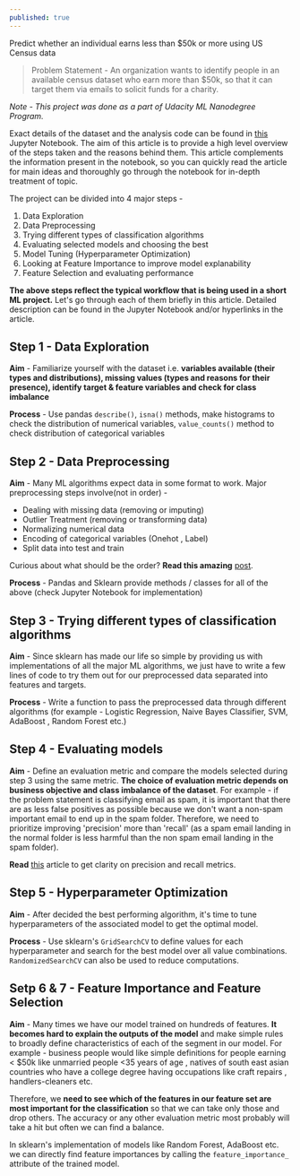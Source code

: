 ```yaml
---
published: true
---
```

Predict whether an individual earns less than $50k or more using US Census data

> Problem Statement - An organization wants to identify people in an available census dataset who earn more than $50k, so that it can target them via emails to solicit funds for a charity.

_Note - This project was done as a part of Udacity ML Nanodegree Program._ 

Exact details of the dataset and the analysis code can be found in [this](https://github.com/akshayjadiya/Udacity/blob/master/finding_donors.ipynb) Jupyter Notebook. The aim of this article is to provide a high level overview of the steps taken and the reasons behind them. This article complements the information present in the notebook, so you can quickly read the article for main ideas and thoroughly go through the notebook for in-depth treatment of topic.  

The project can be divided into 4 major steps - 

1. Data Exploration
2. Data Preprocessing
3. Trying different types of classification algorithms
4. Evaluating selected models and choosing the best
5. Model Tuning (Hyperparameter Optimization)
6. Looking at Feature Importance to improve model explanability
7. Feature Selection and evaluating performance

**The above steps reflect the typical workflow that is being used in a short ML project.** Let's go through each of them briefly in this article. Detailed description can be found in the Jupyter Notebook and/or hyperlinks in the article.

## Step 1 - Data Exploration
**Aim** - Familiarize yourself with the dataset i.e. **variables available (their types and distributions), missing values (types and reasons for their presence), identify target & feature variables and check for class imbalance**

**Process** - Use pandas `describe()`, `isna()` methods, make histograms to check the distribution of numerical variables, `value_counts()` method to check distribution of categorical variables

## Step 2 - Data Preprocessing
**Aim** - Many ML algorithms expect data in some format to work. Major preprocessing steps involve(not in order) - 
- Dealing with missing data (removing or imputing)
- Outlier Treatment (removing or transforming data)
- Normalizing numerical data 
- Encoding of categorical variables (Onehot , Label)
- Split data into test and train

Curious about what should be the order? **Read this amazing** [post](https://machinelearningmastery.com/data-preparation-without-data-leakage/).

**Process** - Pandas and Sklearn provide methods / classes for all of the above (check Jupyter Notebook for implementation)

## Step 3 - Trying different types of classification algorithms
**Aim** - Since sklearn has made our life so simple by providing us with implementations of all the major ML algorithms, we just have to write a few lines of code to try them out for our preprocessed data separated into features and targets. 

**Process** - Write a function to pass the preprocessed data through different algorithms (for example - Logistic Regression, Naive Bayes Classifier, SVM, AdaBoost , Random Forest etc.)

## Step 4 - Evaluating models
**Aim** - Define an evaluation metric and compare the models selected during step 3 using the same metric. **The choice of evaluation metric depends on business objective and class imbalance of the dataset**. For example - if the problem statement is classifying email as spam, it is important that there are as less false positives as possible because we don't want a non-spam important email to end up in the spam folder. Therefore, we need to prioritize improving 'precision' more than 'recall' (as a spam email landing in the normal folder is less harmful than the non spam email landing in the spam folder). 

**Read** [this](https://towardsdatascience.com/beyond-accuracy-precision-and-recall-3da06bea9f6c) article to get clarity on precision and recall metrics.

## Step 5 - Hyperparameter Optimization
**Aim** - After decided the best performing algorithm, it's time to tune hyperparameters of the associated model to get the optimal model. 

**Process** - Use sklearn's `GridSearchCV` to define values for each hyperparameter and search for the best model over all value combinations. `RandomizedSearchCV` can also be used to reduce computations.

## Setp 6 & 7 - Feature Importance and Feature Selection
**Aim** - Many times we have our model trained on hundreds of features. **It becomes hard to explain the outputs of the model** and make simple rules to broadly define characteristics of each of the segment in our model.
For example - business people would like simple definitions for people earning < $50k like unmarried people <35 years of age , natives of south east asian countries who have a college degree having occupations like craft repairs , handlers-cleaners etc. 

Therefore, we **need to see which of the features in our feature set are most important for the classification** so that we can take only those and drop others. The accuracy or any other evaluation metric most probably will take a hit but often we can find a balance. 

In sklearn's implementation of models like Random Forest, AdaBoost etc. we can directly find feature importances by calling the `feature_importance_` attribute of the trained model.
